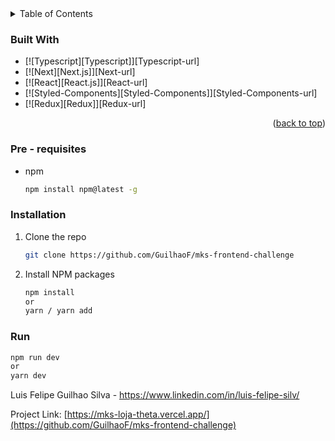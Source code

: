 
<!-- TABLE OF CONTENTS -->
<details>
  <summary>Table of Contents</summary>
  <ol>
    <li>
    </li>
    <li>
      <ul>
        <li><a href="#prerequisites">Pre - requisites</a></li>
        <li><a href="#installation">Installation</a></li>
      </ul>
    </li>
    <li><a href="#license">License</a></li>
    <li><a href="#contact">Contact</a></li>
  </ol>
</details>




### Built With

* [![Typescript][Typescript]][Typescript-url]
* [![Next][Next.js]][Next-url]
* [![React][React.js]][React-url]
* [![Styled-Components][Styled-Components]][Styled-Components-url]
* [![Redux][Redux]][Redux-url]

<p align="right">(<a href="#readme-top">back to top</a>)</p>



<!-- GETTING STARTED -->
### Pre - requisites

* npm
  ```sh
  npm install npm@latest -g
  ```

### Installation

1. Clone the repo
   ```sh
   git clone https://github.com/GuilhaoF/mks-frontend-challenge
   ```
2. Install NPM packages
   ```sh
   npm install
   or
   yarn / yarn add
   ```

### Run

```sh
npm run dev
or
yarn dev
```

Luis Felipe Guilhao Silva - https://www.linkedin.com/in/luis-felipe-silv/

Project Link: [https://mks-loja-theta.vercel.app/](https://github.com/GuilhaoF/mks-frontend-challenge)